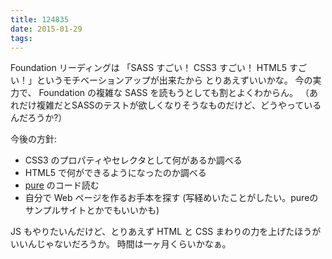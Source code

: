 ```yaml
---
title: 124835
date: 2015-01-29
tags:
---
```


Foundation リーディングは 「SASS すごい！ CSS3 すごい！ HTML5 すごい！」というモチベーションアップが出来たから
とりあえずいいかな。
今の実力で、 Foundation の複雑な SASS を読もうとしても割とよくわからん。
（あれだけ複雑だとSASSのテストが欲しくなりそうなものだけど、どうやっているんだろうか?）

今後の方針:

- CSS3 のプロパティやセレクタとして何があるか調べる
- HTML5 で何ができるようになったのか調べる
- [pure](https://github.com/yahoo/pure) のコード読む
- 自分で Web ページを作るお手本を探す (写経めいたことがしたい。pureのサンプルサイトとかでもいいかも)

JS もやりたいんだけど、とりあえず HTML と CSS まわりの力を上げたほうがいいんじゃないだろうか。
時間は一ヶ月くらいかなぁ。
